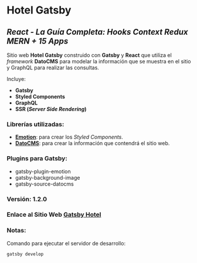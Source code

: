 # Hotel Gatsby

## *React - La Guía Completa: Hooks Context Redux MERN + 15 Apps*

Sitio web **Hotel Gatsby** construido con **Gatsby** y **React** que utiliza el _framework_ **DatoCMS** para modelar la información que se muestra en el sitio y GraphQL para realizar las consultas.

Incluye:
+ **Gatsby**
+ **Styled Components**
+ **GraphQL**
+ **SSR (_Server Side Rendering_)**

### Librerías utilizadas:
- [**Emotion**](https://emotion.sh/docs/introduction): para crear los _Styled Components_.
- [**DatoCMS**](https://www.datocms.com/): para crear la información que contendrá el sitio web.

### Plugins para Gatsby:
+ gatsby-plugin-emotion
+ gatsby-background-image
+ gatsby-source-datocms

### Versión: 1.2.0

### Enlace al Sitio Web [**Gatsby Hotel**](https://react-gatsby-hotel-gatsby.vercel.app/)

### Notas:
Comando para ejecutar el servidor de desarrollo:
```
gatsby develop
```

